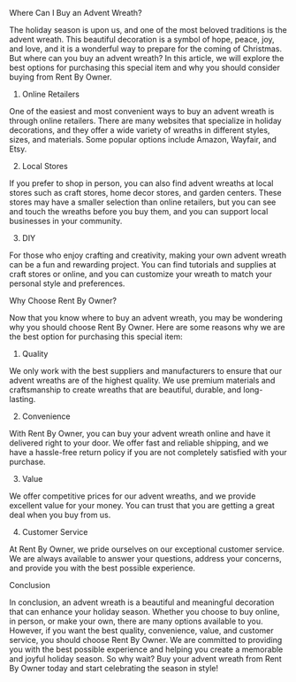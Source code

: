 Where Can I Buy an Advent Wreath?

The holiday season is upon us, and one of the most beloved traditions is the advent wreath. This beautiful decoration is a symbol of hope, peace, joy, and love, and it is a wonderful way to prepare for the coming of Christmas. But where can you buy an advent wreath? In this article, we will explore the best options for purchasing this special item and why you should consider buying from Rent By Owner.

1. Online Retailers

One of the easiest and most convenient ways to buy an advent wreath is through online retailers. There are many websites that specialize in holiday decorations, and they offer a wide variety of wreaths in different styles, sizes, and materials. Some popular options include Amazon, Wayfair, and Etsy.

2. Local Stores

If you prefer to shop in person, you can also find advent wreaths at local stores such as craft stores, home decor stores, and garden centers. These stores may have a smaller selection than online retailers, but you can see and touch the wreaths before you buy them, and you can support local businesses in your community.

3. DIY

For those who enjoy crafting and creativity, making your own advent wreath can be a fun and rewarding project. You can find tutorials and supplies at craft stores or online, and you can customize your wreath to match your personal style and preferences.

Why Choose Rent By Owner?

Now that you know where to buy an advent wreath, you may be wondering why you should choose Rent By Owner. Here are some reasons why we are the best option for purchasing this special item:

1. Quality

We only work with the best suppliers and manufacturers to ensure that our advent wreaths are of the highest quality. We use premium materials and craftsmanship to create wreaths that are beautiful, durable, and long-lasting.

2. Convenience

With Rent By Owner, you can buy your advent wreath online and have it delivered right to your door. We offer fast and reliable shipping, and we have a hassle-free return policy if you are not completely satisfied with your purchase.

3. Value

We offer competitive prices for our advent wreaths, and we provide excellent value for your money. You can trust that you are getting a great deal when you buy from us.

4. Customer Service

At Rent By Owner, we pride ourselves on our exceptional customer service. We are always available to answer your questions, address your concerns, and provide you with the best possible experience.

Conclusion

In conclusion, an advent wreath is a beautiful and meaningful decoration that can enhance your holiday season. Whether you choose to buy online, in person, or make your own, there are many options available to you. However, if you want the best quality, convenience, value, and customer service, you should choose Rent By Owner. We are committed to providing you with the best possible experience and helping you create a memorable and joyful holiday season. So why wait? Buy your advent wreath from Rent By Owner today and start celebrating the season in style!